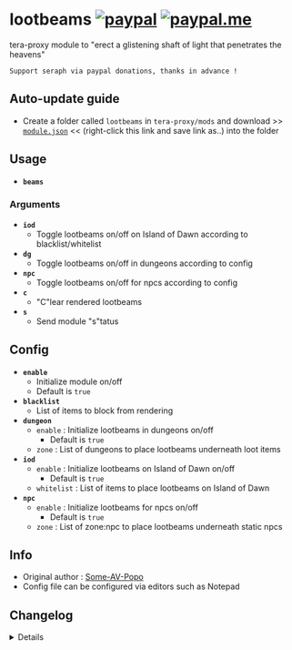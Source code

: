 # lootbeams [![paypal](https://img.shields.io/badge/paypal-donate-333333.svg?colorA=253B80&colorB=333333)](https://www.paypal.com/cgi-bin/webscr?cmd=_s-xclick&hosted_button_id=B7QQJZV9L5P2J&source=url) [![paypal.me](https://img.shields.io/badge/paypal.me-donate-333333.svg?colorA=169BD7&colorB=333333)](https://www.paypal.me/seraphinush)
tera-proxy module to "erect a glistening shaft of light that penetrates the heavens"
```
Support seraph via paypal donations, thanks in advance !
```

## Auto-update guide
- Create a folder called `lootbeams` in `tera-proxy/mods` and download >> [`module.json`](https://raw.githubusercontent.com/seraphinush-gaming/lootbeams/master/module.json) << (right-click this link and save link as..) into the folder

## Usage
- __`beams`__
### Arguments
- __`iod`__
  - Toggle lootbeams on/off on Island of Dawn according to blacklist/whitelist
- __`dg`__
  - Toggle lootbeams on/off in dungeons according to config
- __`npc`__
  - Toggle lootbeams on/off for npcs according to config
- __`c`__
  - "C"lear rendered lootbeams
- __`s`__
  - Send module "s"tatus

## Config
- __`enable`__
  - Initialize module on/off
  - Default is `true`
- __`blacklist`__
  - List of items to block from rendering
- __`dungeon`__
  - `enable` : Initialize lootbeams in dungeons on/off
    - Default is `true`
  - `zone` : List of dungeons to place lootbeams underneath loot items
- __`iod`__
  - `enable` : Initialize lootbeams on Island of Dawn on/off
    - Default is `true`
  - `whitelist` : List of items to place lootbeams on Island of Dawn
- __`npc`__
  - `enable` : Initialize lootbeams for npcs on/off
    - Default is `true`
  - `zone` : List of zone:npc to place lootbeams underneath static npcs

## Info
- Original author : [Some-AV-Popo](https://github.com/Some-AV-Popo)
- Config file can be configured via editors such as Notepad

## Changelog
<details>

    1.08
    - Removed `tera-game-state` usage
    1.07
    - Added hot-reload support
    1.06
    - Updated for caali-proxy-nextgen
    1.05
    - Removed `Command` require()
    - Removed `tera-game-state` require()
    - Updated to `mod.command`
    - Updated to `mod.game`
    - Updated to `S_SPAWN_NPC.9.def`
    1.04
    - Removed font color bloat
    - Added `tera-game-state` dependency
    1.03
    - Updated module hook versions
    - Added hooks to S_SPAWN_NPC and S_DESPAWN_NPC
    - Removed commands `clearbeams`, `clear`
    - Added parameters `iod`, `dg`, `npc`, `c`, `s`
    - Refactored config file
    -- Added `enable`
    -- Added `blacklist`
    -- Added `iod`
    --- `enable`
    --- `whitelist`
    --- `zone
    -- Added `dungeon`
    --- `enable`
    --- `zone`
    -- Added `npc`
    --- `enable`
    --- `zone`
    1.01
    - Initial fork

</details>
